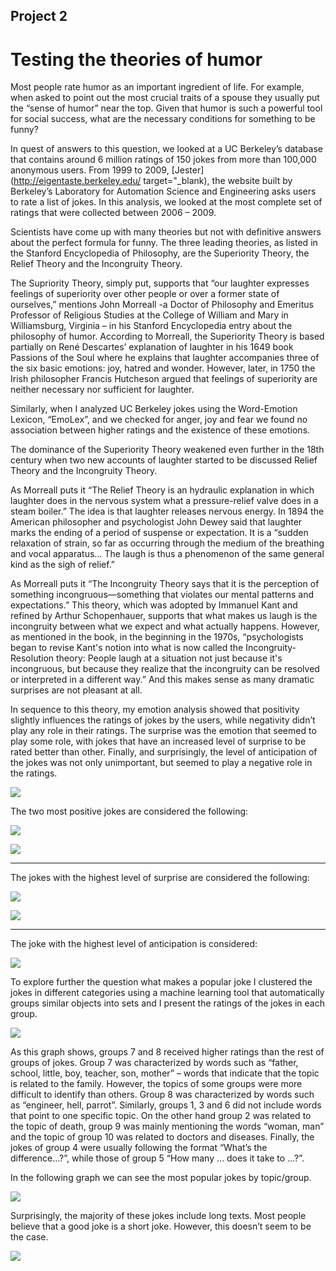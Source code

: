 ## Project 2

# Testing the theories of humor

Most people rate humor as an important ingredient of life. For example, when asked to point out the most crucial traits of a spouse they usually put the “sense of humor” near the top. Given that humor is such a powerful tool for social success, what are the necessary conditions for something to be funny?

In quest of answers to this question, we looked at a UC Berkeley’s database that contains around 6 million ratings of 150 jokes from more than 100,000 anonymous users. From 1999 to 2009, [Jester](http://eigentaste.berkeley.edu/ target="_blank), the website built by Berkeley’s Laboratory for Automation Science and Engineering asks users to rate a list of jokes. In this analysis, we looked at the most complete set of ratings that were collected between 2006 – 2009. 

Scientists have come up with many theories but not with definitive answers about the perfect formula for funny. The three leading theories, as listed in the Stanford Encyclopedia of Philosophy, are the Superiority Theory, the Relief Theory and the Incongruity Theory. 

The Supriority Theory, simply put, supports that “our laughter expresses feelings of superiority over other people or over a former state of ourselves,” mentions John Morreall -a Doctor of Philosophy and Emeritus Professor of Religious Studies at the College of William and Mary in Williamsburg, Virginia – in his Stanford Encyclopedia entry about the philosophy of humor. According to Morreall, the Superiority Theory is based partially on René Descartes’ explanation of laughter in his 1649 book Passions of the Soul where he explains that laughter accompanies three of the six basic emotions: joy, hatred and wonder. However, later, in 1750 the Irish philosopher Francis Hutcheson argued that feelings of superiority are neither necessary nor sufficient for laughter.

Similarly, when I analyzed UC Berkeley jokes using the Word-Emotion Lexicon, “EmoLex”, and we checked for anger, joy and fear we found no association between higher ratings and the existence of these emotions. 

The dominance of the Superiority Theory weakened even further in the 18th century when two new accounts of laughter started to be discussed Relief Theory and the Incongruity Theory. 

As Morreall puts it “The Relief Theory is an hydraulic explanation in which laughter does in the nervous system what a pressure-relief valve does in a steam boiler.” The idea is that laughter releases nervous energy. In 1894 the American philosopher and psychologist John Dewey said that laughter marks the ending of a period of suspense or expectation. It is a “sudden relaxation of strain, so far as occurring through the medium of the breathing and vocal apparatus… The laugh is thus a phenomenon of the same general kind as the sigh of relief.”

As Morreall puts it “The Incongruity Theory says that it is the perception of something incongruous—something that violates our mental patterns and expectations.” This theory, which was adopted by Immanuel Kant and refined by Arthur Schopenhauer, supports that what makes us laugh is the incongruity between what we expect and what actually happens. However, as mentioned in the book, in the beginning in the 1970s, “psychologists began to revise Kant's notion into what is now called the Incongruity-Resolution theory: People laugh at a situation not just because it's incongruous, but because they realize that the incongruity can be resolved or interpreted in a different way.” And this makes sense as many dramatic surprises are not pleasant at all. 

In sequence to this theory, my emotion analysis showed that positivity slightly influences the ratings of jokes by the users, while negativity didn’t play any role in their ratings. The surprise was the emotion that seemed to play some role, with jokes that have an increased level of surprise to be rated better than other. Finally, and surprisingly, the level of anticipation of the jokes was not only unimportant, but seemed to play a negative role in the ratings. 




![](scatter3.png)




The two most positive jokes are considered the following:


![](what_difference.png)


![](what_does.png)

---



The jokes with the highest level of surprise are considered the following:


![](what_hurricane.png)


![](cannibals.png)

---



The joke with the highest level of anticipation is considered:


![](bill.png)





To explore further the question what makes a popular joke I clustered the jokes in different categories using a machine learning tool that automatically groups similar objects into sets and I present the ratings of the jokes in each group. 




![](scatter2.png)




 
As this graph shows, groups 7 and 8 received higher ratings than the rest of groups of jokes. Group 7 was characterized by words such as “father, school, little, boy, teacher, son, mother” – words that indicate that the topic is related to the family. However, the topics of some groups were more difficult to identify than others. Group 8 was characterized by words such as “engineer, hell, parrot”. Similarly, groups 1, 3 and 6 did not include words that point to one specific topic. On the other hand group 2 was related to the topic of death, group 9 was mainly mentioning the words “woman, man” and the topic of group 10 was related to doctors and diseases. Finally, the jokes of group 4 were usually following the format “What’s the difference…?”, while those of group 5 “How many … does it take to …?”.

In the following graph we can see the most popular jokes by topic/group. 




![](scatter2white.png)





Surprisingly, the majority of these jokes include long texts. Most people believe that a good joke is a short joke. However, this doesn’t seem to be the case. 




![](bar.png)




